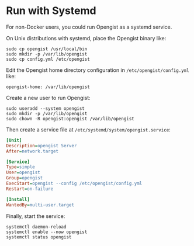 # Run with Systemd

For non-Docker users, you could run Opengist as a systemd service.

On Unix distributions with systemd, place the Opengist binary like:

```shell
sudo cp opengist /usr/local/bin
sudo mkdir -p /var/lib/opengist
sudo cp config.yml /etc/opengist
```

Edit the Opengist home directory configuration in `/etc/opengist/config.yml` like:
```shell
opengist-home: /var/lib/opengist
```

Create a new user to run Opengist:
```shell
sudo useradd --system opengist
sudo mkdir -p /var/lib/opengist
sudo chown -R opengist:opengist /var/lib/opengist
```

Then create a service file at `/etc/systemd/system/opengist.service`:
```ini
[Unit]
Description=opengist Server
After=network.target

[Service]
Type=simple
User=opengist
Group=opengist
ExecStart=opengist --config /etc/opengist/config.yml
Restart=on-failure

[Install]
WantedBy=multi-user.target
```

Finally, start the service:
```shell
systemctl daemon-reload
systemctl enable --now opengist
systemctl status opengist
```
